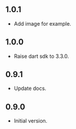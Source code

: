 ## 1.0.1

- Add image for example.

## 1.0.0

- Raise dart sdk to 3.3.0.

## 0.9.1

- Update docs.

## 0.9.0

- Initial version.
